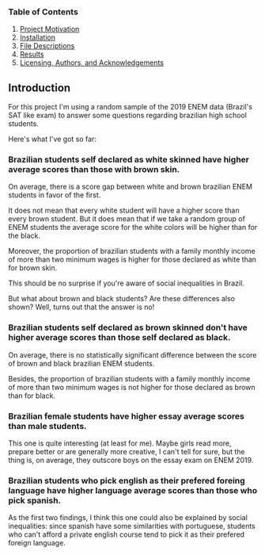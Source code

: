 ### Table of Contents

1. [Project Motivation](#introduction)
2. [Installation](#installation)
3. [File Descriptions](#files)
4. [Results](#results)
5. [Licensing, Authors, and Acknowledgements](#licensing)

## Introduction<a name="introduction"></a>

For this project I'm using a random sample of the 2019 ENEM data (Brazil's SAT like exam) to answer some questions regarding brazilian high school students.

Here's what I've got so far:

### Brazilian students self declared as white skinned have higher average scores than those with brown skin.

On average, there is a score gap between white and brown brazilian ENEM students in favor of the first. 

It does not mean that every white student will have a higher score than every brown student. But it does mean that if we take a random group of ENEM students the average score for the white colors will be higher than for the black.

Moreover, the proportion of brazilian students with a family monthly income of more than two minimum wages is higher for those declared as white than for brown skin.

This should be no surprise if you're aware of social inequalities in Brazil.

But what about brown and black students? Are these differences also shown? Well, turns out that the answer is no!

### Brazilian students self declared as brown skinned don't have higher average scores than those self declared as black.

On average, there is no statistically significant difference between the score of brown and black brazilian ENEM students. 

Besides, the proportion of brazilian students with a family monthly income of more than two minimum wages is not higher for those declared as brown than for black.

### Brazilian female students have higher essay average scores than male students.

This one is quite interesting (at least for me). Maybe girls read more, prepare better or are generally more creative, I can't tell for sure, but the thing is, on average, they outscore boys on the essay exam on ENEM 2019.

### Brazilian students who pick english as their prefered foreing language have higher language average scores than those who pick spanish.

As the first two findings, I think this one could also be explained by social inequalities: since spanish have some similarities with portuguese, students who can't afford a private english course tend to pick it as their prefered foreign language.